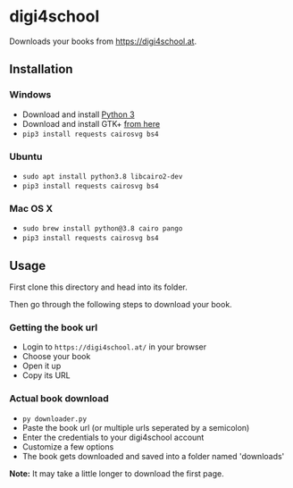 # digi4school

Downloads your books from https://digi4school.at.

## Installation

### Windows

- Download and install [Python 3](https://www.python.org/downloads/windows/)
- Download and install GTK+ [from here](https://github.com/tschoonj/GTK-for-Windows-Runtime-Environment-Installer/releases/)
- `pip3 install requests cairosvg bs4`

### Ubuntu

- `sudo apt install python3.8 libcairo2-dev`
- `pip3 install requests cairosvg bs4`

### Mac OS X

- `sudo brew install python@3.8 cairo pango`
- `pip3 install requests cairosvg bs4`

## Usage

First clone this directory and head into its folder.

Then go through the following steps to download your book.

### Getting the book url

- Login to `https://digi4school.at/` in your browser
- Choose your book
- Open it up
- Copy its URL

### Actual book download

- `py downloader.py`
- Paste the book url (or multiple urls seperated by a semicolon)
- Enter the credentials to your digi4school account
- Customize a few options
- The book gets downloaded and saved into a folder named 'downloads'

**Note:** It may take a little longer to download the first page.
